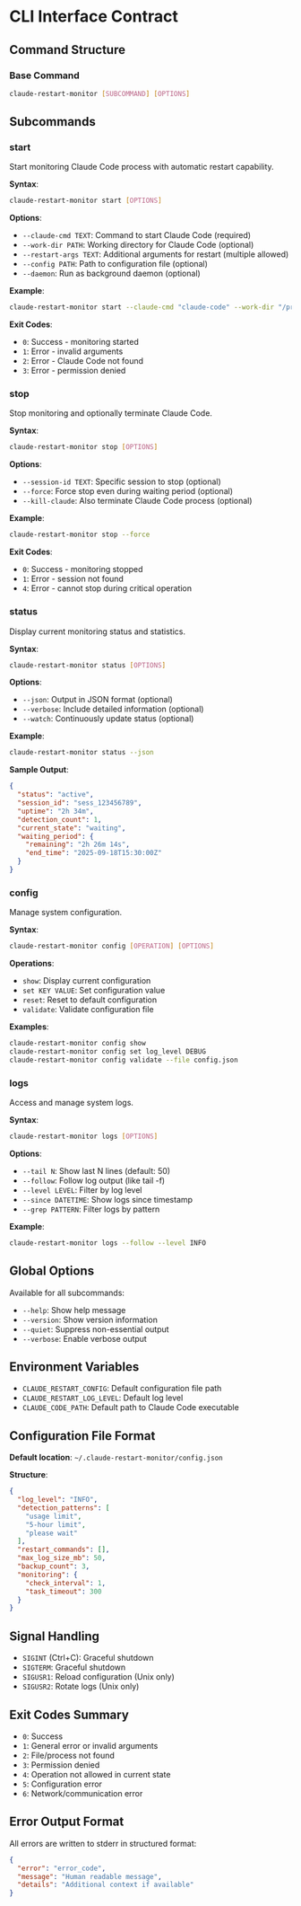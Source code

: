 # CLI Interface Contract

## Command Structure

### Base Command
```bash
claude-restart-monitor [SUBCOMMAND] [OPTIONS]
```

## Subcommands

### start
Start monitoring Claude Code process with automatic restart capability.

**Syntax**:
```bash
claude-restart-monitor start [OPTIONS]
```

**Options**:
- `--claude-cmd TEXT`: Command to start Claude Code (required)
- `--work-dir PATH`: Working directory for Claude Code (optional)
- `--restart-args TEXT`: Additional arguments for restart (multiple allowed)
- `--config PATH`: Path to configuration file (optional)
- `--daemon`: Run as background daemon (optional)

**Example**:
```bash
claude-restart-monitor start --claude-cmd "claude-code" --work-dir "/project" --daemon
```

**Exit Codes**:
- `0`: Success - monitoring started
- `1`: Error - invalid arguments
- `2`: Error - Claude Code not found
- `3`: Error - permission denied

### stop
Stop monitoring and optionally terminate Claude Code.

**Syntax**:
```bash
claude-restart-monitor stop [OPTIONS]
```

**Options**:
- `--session-id TEXT`: Specific session to stop (optional)
- `--force`: Force stop even during waiting period (optional)
- `--kill-claude`: Also terminate Claude Code process (optional)

**Example**:
```bash
claude-restart-monitor stop --force
```

**Exit Codes**:
- `0`: Success - monitoring stopped
- `1`: Error - session not found
- `4`: Error - cannot stop during critical operation

### status
Display current monitoring status and statistics.

**Syntax**:
```bash
claude-restart-monitor status [OPTIONS]
```

**Options**:
- `--json`: Output in JSON format (optional)
- `--verbose`: Include detailed information (optional)
- `--watch`: Continuously update status (optional)

**Example**:
```bash
claude-restart-monitor status --json
```

**Sample Output**:
```json
{
  "status": "active",
  "session_id": "sess_123456789",
  "uptime": "2h 34m",
  "detection_count": 1,
  "current_state": "waiting",
  "waiting_period": {
    "remaining": "2h 26m 14s",
    "end_time": "2025-09-18T15:30:00Z"
  }
}
```

### config
Manage system configuration.

**Syntax**:
```bash
claude-restart-monitor config [OPERATION] [OPTIONS]
```

**Operations**:
- `show`: Display current configuration
- `set KEY VALUE`: Set configuration value
- `reset`: Reset to default configuration
- `validate`: Validate configuration file

**Examples**:
```bash
claude-restart-monitor config show
claude-restart-monitor config set log_level DEBUG
claude-restart-monitor config validate --file config.json
```

### logs
Access and manage system logs.

**Syntax**:
```bash
claude-restart-monitor logs [OPTIONS]
```

**Options**:
- `--tail N`: Show last N lines (default: 50)
- `--follow`: Follow log output (like tail -f)
- `--level LEVEL`: Filter by log level
- `--since DATETIME`: Show logs since timestamp
- `--grep PATTERN`: Filter logs by pattern

**Example**:
```bash
claude-restart-monitor logs --follow --level INFO
```

## Global Options

Available for all subcommands:

- `--help`: Show help message
- `--version`: Show version information
- `--quiet`: Suppress non-essential output
- `--verbose`: Enable verbose output

## Environment Variables

- `CLAUDE_RESTART_CONFIG`: Default configuration file path
- `CLAUDE_RESTART_LOG_LEVEL`: Default log level
- `CLAUDE_CODE_PATH`: Default path to Claude Code executable

## Configuration File Format

**Default location**: `~/.claude-restart-monitor/config.json`

**Structure**:
```json
{
  "log_level": "INFO",
  "detection_patterns": [
    "usage limit",
    "5-hour limit",
    "please wait"
  ],
  "restart_commands": [],
  "max_log_size_mb": 50,
  "backup_count": 3,
  "monitoring": {
    "check_interval": 1,
    "task_timeout": 300
  }
}
```

## Signal Handling

- `SIGINT` (Ctrl+C): Graceful shutdown
- `SIGTERM`: Graceful shutdown
- `SIGUSR1`: Reload configuration (Unix only)
- `SIGUSR2`: Rotate logs (Unix only)

## Exit Codes Summary

- `0`: Success
- `1`: General error or invalid arguments
- `2`: File/process not found
- `3`: Permission denied
- `4`: Operation not allowed in current state
- `5`: Configuration error
- `6`: Network/communication error

## Error Output Format

All errors are written to stderr in structured format:

```json
{
  "error": "error_code",
  "message": "Human readable message",
  "details": "Additional context if available"
}
```